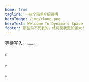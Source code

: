 ```yaml
---
home: true
tagline: 一些个简单介绍说明
heroImage: /img/chong.png
heroText: Welcome To Dynamo's Space
footer: 那些杀不死我的，终将使我更加强大！
---
```


等待写入。。。。。。。

。

。

。